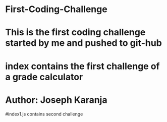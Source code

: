 # First-Coding-Challenge

# This is the first coding challenge started by me and pushed to git-hub

# index contains the first challenge of a grade calculator

# Author: Joseph Karanja

#index1.js contains second challenge
